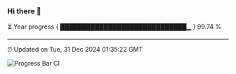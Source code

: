 ### Hi there 👋

⏳ Year progress { █████████████████████████████▁ } 99.74 %

---

⏰ Updated on Tue, 31 Dec 2024 01:35:22 GMT

![Progress Bar CI](https://github.com/liununu/liununu/workflows/Progress%20Bar%20CI/badge.svg)
